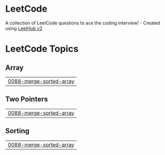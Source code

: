 # LeetCode
A collection of LeetCode questions to ace the coding interview! - Created using [LeetHub v2](https://github.com/arunbhardwaj/LeetHub-2.0)

<!---LeetCode Topics Start-->
# LeetCode Topics
## Array
|  |
| ------- |
| [0088-merge-sorted-array](https://github.com/jihopark-blue/LeetCode/tree/master/0088-merge-sorted-array) |
## Two Pointers
|  |
| ------- |
| [0088-merge-sorted-array](https://github.com/jihopark-blue/LeetCode/tree/master/0088-merge-sorted-array) |
## Sorting
|  |
| ------- |
| [0088-merge-sorted-array](https://github.com/jihopark-blue/LeetCode/tree/master/0088-merge-sorted-array) |
<!---LeetCode Topics End-->